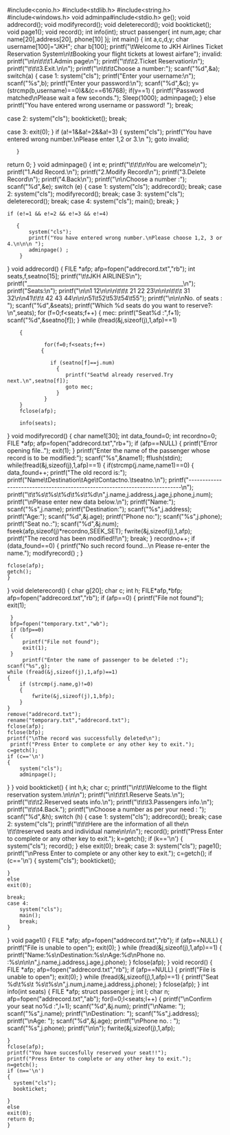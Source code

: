 #include<conio.h>
#include<stdlib.h>
#include<string.h>
#include<windows.h>
void adminpa#include<stdio.h>
ge();
void addrecord();
void modifyrecord();
void deleterecord();
void bookticket();
void page1();
void record();
int info(int);
struct passenger{
int num,age;
char name[20],address[20], phone[10]
}j;
int main()
{
int a,c,d,y;
char username[100]="JKH";
char b[100];
printf("\tWelcome to JKH Airlines Ticket Reservation System\n\tBooking your flight tickets at lowest airfare");
invalid:
    printf("\n\n\t\t\t1.Admin page\n");
    printf("\t\t\t2.Ticket Reservation\n");
    printf("\t\t\t3.Exit.\n\n");
    printf("\n\t\t\tChoose a number:");
    scanf("%d",&a);
switch(a)
{
case 1:
system("cls");
printf("Enter your username:\n");
scanf("%s",b);
printf("Enter your password:\n");
scanf("%d",&c);
y=(strcmp(b,username)==0)&&(c==616768);
if(y==1)
{
printf("Password matched\nPlease wait a few seconds.");
Sleep(1000);
adminpage();
}
else
printf("You have entered wrong username or password! ");
break;

case 2:
system("cls");
bookticket();
break;

case 3:
exit(0);
}
    if (a!=1&&a!=2&&a!=3)
       {
           system("cls");
           printf("You have entered wrong number.\nPlease enter 1,2 or 3.\n ");
           goto invalid;

       }
return 0;
}
void adminpage()
{
int e;
printf("\t\t\t\nYou are welcome\n");
printf("1.Add Record.\n");
printf("2.Modify Record\n");
printf("3.Delete Record\n");
printf("4.Back\n");
printf("\n\nChoose a number :");
scanf("%d",&e);
switch (e)
{
case 1:
    system("cls");
    addrecord();
    break;
case 2:
    system("cls");
    modifyrecord();
    break;
case 3:
    system("cls");
    deleterecord();
    break;
case 4:
    system("cls");
    main();
    break;
}

    if (e!=1 && e!=2 && e!=3 && e!=4)

       {
           system("cls");
           printf("You have entered wrong number.\nPlease choose 1,2, 3 or 4.\n\n\n ");
           adminpage() ;
        }
}
void addrecord()
{
    FILE *afp;
    afp=fopen("addrecord.txt","rb");
    int seats,f,seatno[15];
     printf("\t\tJKH AIRLINES\n");
        printf("_________________________________________________________\n");
        printf("Seats:\n");
        printf("\n\n1  12\n\n\n\t\t\t 21  22  23\n\n\n\t\t\t 31  32\n\n41\t\t\t 42  43  44\n\n\n51\t52\t53\t54\t55");
        printf("\n\n\nNo. of seats :  ");
        scanf("%d",&seats);
        printf("Which %d seats do you want to reserve?: \n",seats);
        for (f=0;f<seats;f++)
        {
                mec:
                printf("Seat%d    :",f+1);
                scanf("%d",&seatno[f]);
        }
                while (fread(&j,sizeof(j),1,afp)==1)

        {

                for(f=0;f<seats;f++)
               {

                  if (seatno[f]==j.num)
                    {
                       printf("Seat%d already reserved.Try next.\n",seatno[f]);
                       goto mec;
                    }
                }
        }
        fclose(afp);

        info(seats);


}
void modifyrecord()
{
  char name1[30];
  int data_found=0;
  int recordno=0;
  FILE *afp;
  afp=fopen("addrecord.txt","rb+");
  if (afp==NULL)
  {
      printf("Error opening file..");
      exit(1);
  }
  printf("Enter the name of the passenger whose record is to be modified:");
  scanf("%s",&name1);
  fflush(stdin);
  while(fread(&j,sizeof(j),1,afp)==1)
  {
      if(strcmp(j.name,name1)==0)
      {
          data_found++;
          printf("The old record is:");
          printf("Name\tDestination\tAge\tContactno.\tseatno.\n");
            printf("---------------------------------------------------------------------------\n");
            printf("\t\t%s\t%s\t%d\t%s\t%d\n",j.name,j.address,j.age,j.phone,j.num);
            printf("\nPlease enter new data below.\n");
                        printf("Name:");
            scanf("%s",j.name);
            printf("Destination:");
            scanf("%s",j.address);
            printf("Age:");
            scanf("%d",&j.age);
            printf("Phone no:");
            scanf("%s",j.phone);
            printf("Seat no.:");
            scanf("%d",&j.num);
            fseek(afp,sizeof(j)*recordno,SEEK_SET);
            fwrite(&j,sizeof(j),1,afp);
            printf("The record has been modified!!\n");
            break;
      }
      recordno++;
      if (data_found==0)
        {
            printf("No such record found...\n Please re-enter the name.");
            modifyrecord() ;
                 }

    fclose(afp);
    getch();
    }
  }
  void deleterecord()
  {
     char g[20];
     char c;
     int h;
     FILE*afp,*bfp;
     afp=fopen("addrecord.txt","rb");
     if (afp==0)
     {
         printf("File not found");
         exit(1);

     }
     bfp=fopen("temporary.txt","wb");
     if (bfp==0)
     {
         printf("File not found");
         exit(1);
     }
         printf("Enter the name of passenger to be deleted :");
    scanf("%s",g);
    while (fread(&j,sizeof(j),1,afp)==1)
    {
        if (strcmp(j.name,g)!=0)
        {
            fwrite(&j,sizeof(j),1,bfp);
        }
    }
    remove("addrecord.txt");
    rename("temporary.txt","addrecord.txt");
    fclose(afp);
    fclose(bfp);
    printf("\nThe record was successfully deleted\n");
     printf("Press Enter to complete or any other key to exit.");
    c=getch();
    if (c=='\n')
    {
        system("cls");
        adminpage();

  }
  }
  void bookticket()
  {
    int h,k;
    char c;
    printf("\n\t\t\Welcome to the flight reservation system.\n\n\n");
        printf("\n\t\t\t1.Reserve Seats.\n");
        printf("\t\t\t2.Reserved seats info.\n");
        printf("\t\t\t3.Passengers info.\n");
        printf("\t\t\t4.Back.");
        printf("\nChoose a number as per your need : ");
        scanf("%d",&h);
            switch (h)
    {
    case 1:
        system("cls");
       addrecord();
        break;
    case 2:
        system("cls");
       printf("\t\t\tHere are the information of all the\n \t\t\treserved seats and individual name\n\n\n");
       record();
        printf("Press Enter to complete or any other key to exit.");
    k=getch();
    if (k=='\n')
    {
        system("cls");
        record();
    }
    else
    exit(0);
       break;
    case 3:
        system("cls");
        page1();
         printf("\nPress Enter to complete or any other key to exit.");
    c=getch();
    if (c=='\n')
    {
        system("cls");
        bookticket();

    }
    else
    exit(0);

    break;
    case 4:
        system("cls");
        main();
        break;
    }
}
void page1()
{
    FILE *afp;
    afp=fopen("addrecord.txt","rb");
    if (afp==NULL)
    {
        printf("File is unable to open");
        exit(0);
    }
    while (fread(&j,sizeof(j),1,afp)==1)
    {
        printf("Name:%s\nDestination:%s\nAge:%d\nPhone no. :%s\n\n\n",j.name,j.address,j.age,j.phone);
    }
    fclose(afp);
}
void record()
{
    FILE *afp;
    afp=fopen("addrecord.txt","rb");
    if (afp==NULL)
    {
        printf("File is unable to open");
        exit(0);
    }
    while (fread(&j,sizeof(j),1,afp)==1)
    {
        printf("Seat  %d\t%s\t    %s\t%s\n",j.num,j.name,j.address,j.phone);
    }
    fclose(afp);
}
int info(int seats)
{
    FILE *afp;
    struct passenger j;
     int l;
     char n;
    afp=fopen("addrecord.txt","ab");
    for(l=0;l<seats;l++)
    {
        printf("\nConfirm your seat no%d    :",l+1);
        scanf("%d",&j.num);
        printf("\nName: ");
        scanf("%s",j.name);
        printf("\nDestination: ");
        scanf("%s",j.address);
        printf("\nAge: ");
        scanf("%d",&j.age);
        printf("\nPhone no. : ");
        scanf("%s",j.phone);
        printf("\n\n");
        fwrite(&j,sizeof(j),1,afp);

    }
    fclose(afp);
    printf("You have succesfully reserved your seat!!");
    printf("Press Enter to complete or any other key to exit.");
    n=getch();
    if (n=='\n')
    {
      system("cls");
      bookticket;

    }
    else
    exit(0);
    return 0;
    }
